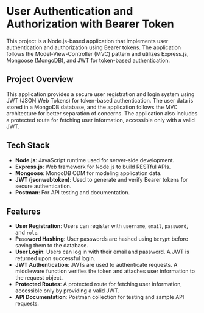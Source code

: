 # User Authentication and Authorization with Bearer Token

This project is a Node.js-based application that implements user authentication and authorization using Bearer tokens. The application follows the Model-View-Controller (MVC) pattern and utilizes Express.js, Mongoose (MongoDB), and JWT for token-based authentication.

## Project Overview

This application provides a secure user registration and login system using JWT (JSON Web Tokens) for token-based authentication. The user data is stored in a MongoDB database, and the application follows the MVC architecture for better separation of concerns. The application also includes a protected route for fetching user information, accessible only with a valid JWT.

## Tech Stack
- **Node.js**: JavaScript runtime used for server-side development.
- **Express.js**: Web framework for Node.js to build RESTful APIs.
- **Mongoose**: MongoDB ODM for modeling application data.
- **JWT (jsonwebtoken)**: Used to generate and verify Bearer tokens for secure authentication.
- **Postman**: For API testing and documentation.


## Features

- **User Registration**: Users can register with `username`, `email`, `password`, and `role`.
- **Password Hashing**: User passwords are hashed using `bcrypt` before saving them to the database.
- **User Login**: Users can log in with their email and password. A JWT is returned upon successful login.
- **JWT Authentication**: JWTs are used to authenticate requests. A middleware function verifies the token and attaches user information to the request object.
- **Protected Routes**: A protected route for fetching user information, accessible only by providing a valid JWT.
- **API Documentation**: Postman collection for testing and sample API requests.